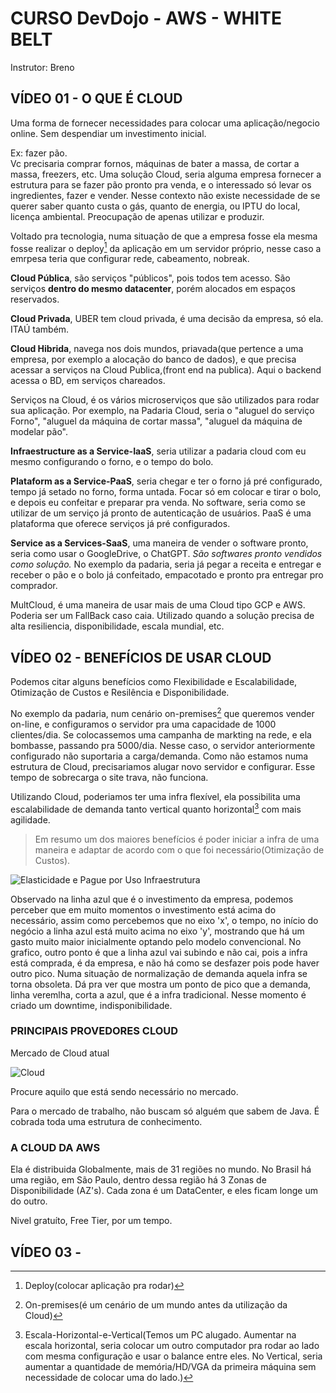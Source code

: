 # CURSO DevDojo - AWS - WHITE BELT

Instrutor: Breno

## VÍDEO 01 - O QUE É CLOUD

Uma forma de fornecer necessidades para colocar uma aplicação/negocio online. Sem despendiar um investimento inicial.

Ex: fazer pão.  
Vc precisaria comprar fornos, máquinas de bater a massa, de cortar a massa, freezers, etc.
Uma solução Cloud, seria alguma empresa fornecer a estrutura para se fazer pão pronto pra venda, e o interessado só levar os ingredientes, fazer e vender. Nesse contexto não existe necessidade de se querer saber quanto custa o gás, quanto de energia, ou IPTU do local, licença ambiental. Preocupação de apenas utilizar e produzir.

Voltado pra tecnologia, numa situação de que a empresa fosse ela mesma fosse realizar o deploy[^1] da aplicação em um servidor próprio, nesse caso a emrpesa teria que configurar rede, cabeamento, nobreak.  

[^1]: Deploy(colocar aplicação pra rodar)

**Cloud Pública**, são serviços "públicos", pois todos tem acesso. São serviços **dentro do mesmo datacenter**, porém alocados em espaços reservados.

**Cloud Privada**, UBER tem cloud privada, é uma decisão da empresa, só ela. ITAÚ também.

**Cloud Hibrida**, navega nos dois mundos, priavada(que pertence a uma empresa, por exemplo a alocação do banco de dados), e que precisa acessar a serviços na Cloud Publica,(front end na publica). Aqui o backend acessa o BD, em serviços chareados.

Serviços na Cloud, é os vários microserviços que são utilizados para rodar sua aplicação. Por exemplo, na Padaria Cloud, seria o "aluguel do serviço Forno", "aluguel da máquina de cortar massa", "aluguel da máquina de modelar pão".

**Infraestructure as a Service-IaaS**, seria utilizar a padaria cloud com eu mesmo configurando o forno, e o tempo do bolo.

**Plataform as a Service-PaaS**, seria chegar e ter o forno já pré configurado, tempo já setado no forno, forma untada. Focar só em colocar e tirar o bolo, e depois eu confeitar e preparar pra venda. No software, seria como se utilizar de um serviço já pronto de autenticação de usuários. PaaS é uma plataforma que oferece serviços já pré configurados.

**Service as a Services-SaaS**, uma maneira de vender o software pronto, seria como usar o GoogleDrive, o ChatGPT. *São softwares pronto vendidos como solução.* No exemplo da padaria, seria já pegar a receita e entregar e receber o pão e o bolo já confeitado, empacotado e pronto pra entregar pro comprador.

MultCloud, é uma maneira de usar mais de uma Cloud tipo GCP e AWS. Poderia ser um FallBack caso caia. Utilizado quando a solução precisa de alta resiliencia, disponibilidade, escala mundial, etc.

## VÍDEO 02 - BENEFÍCIOS DE USAR CLOUD

Podemos citar alguns benefícios como Flexibilidade e Escalabilidade, Otimização de Custos e Resilência e Disponibilidade.

No exemplo da padaria, num cenário on-premises[^2] que queremos vender on-line, e configuramos o servidor pra uma capacidade de  1000 clientes/dia. Se colocassemos uma campanha de markting na rede, e ela bombasse, passando pra 5000/dia. Nesse caso, o servidor anteriormente configurado não suportaria a carga/demanda. Como não estamos numa estrutura de Cloud, precisariamos alugar novo servidor e configurar. Esse tempo de sobrecarga o site trava, não funciona.

Utilizando Cloud, poderiamos ter uma infra flexível, ela possibilita uma escalabilidade de demanda tanto vertical quanto horizontal[^3] com mais agilidade.

>Em resumo um dos maiores benefícios é poder iniciar a infra de uma maneira e adaptar de acordo com o que foi necessário(Otimização de Custos).

![Elasticidade e Pague por Uso Infraestrutura](https://i.imgur.com/vFeNbYG.png)

Observado na linha azul que é o investimento da empresa, podemos perceber que em muito momentos o investimento está acima do necessário, assim como percebemos que no eixo 'x', o tempo, no início do negócio a linha azul está muito acima no eixo 'y', mostrando que há um gasto muito maior inicialmente optando pelo modelo convencional.
No grafico, outro ponto é que a linha azul vai subindo e não cai, pois a infra está comprada, é da empresa, e não há como se desfazer pois pode haver outro pico. Numa situação de normalização de demanda aquela infra se torna obsoleta.
Dá pra ver que mostra um ponto de pico que a demanda, linha veremlha, corta a azul, que é a infra tradicional. Nesse momento é criado um downtime, indisponibilidade.

### PRINCIPAIS PROVEDORES CLOUD

Mercado de Cloud atual

![Cloud](https://i.imgur.com/XZ7w4q2.png)

Procure aquilo que está sendo necessário no mercado.

Para o mercado de trabalho, não buscam só alguém que sabem de Java. É cobrada toda uma estrutura de conhecimento.

### A CLOUD DA AWS

Ela é distribuida Globalmente, mais de 31 regiões no mundo. No Brasil há uma região, em São Paulo, dentro dessa região há 3 Zonas de Disponibilidade (AZ's). Cada zona é um DataCenter, e eles ficam longe um do outro.

Nivel gratuíto, Free Tier, por um tempo.

[^2]: On-premises(é um cenário de um mundo antes da utilização da Cloud)
[^3]: Escala-Horizontal-e-Vertical(Temos um PC alugado. Aumentar na escala horizontal, seria colocar um outro computador pra rodar ao lado com mesma configuração e usar o balance entre eles. No Vertical, seria aumentar a quantidade de memória/HD/VGA da primeira máquina sem necessidade de colocar uma do lado.)

## VÍDEO 03 -
